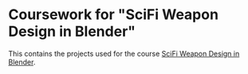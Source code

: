 # Coursework for "SciFi Weapon Design in Blender"

This contains the projects used for the course [SciFi Weapon Design in Blender](https://www.udemy.com/course/draft/3385004/).
